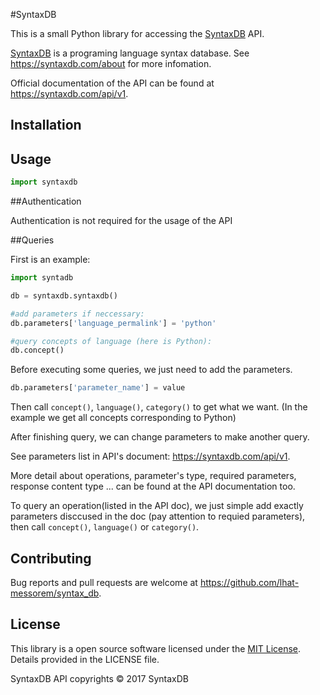 #SyntaxDB

This is a small Python library for accessing the [SyntaxDB](https://syntaxdb.com/) API.

[SyntaxDB](https://syntaxdb.com/) is a programing language syntax database. See https://syntaxdb.com/about for more infomation.

Official documentation of the API can be found at https://syntaxdb.com/api/v1.

## Installation

## Usage

```Python
import syntaxdb
```

##Authentication

Authentication is not required for the usage of the API

##Queries

First is an example:

```Python
import syntadb

db = syntaxdb.syntaxdb()

#add parameters if neccessary:
db.parameters['language_permalink'] = 'python'

#query concepts of language (here is Python):
db.concept()
```

Before executing some queries, we just need to add the parameters.

```Python
db.parameters['parameter_name'] = value
```

Then call `concept()`, `language()`, `category()` to get what we want. (In the example we get all concepts corresponding to Python)

After finishing query, we can change parameters to make another query.

See parameters list in API's document: https://syntaxdb.com/api/v1.

More detail about operations, parameter's type, required parameters, response content type ... can be found at the API documentation too.

To query an operation(listed in the API doc), we just simple add exactly parameters disccused in the doc (pay attention to requied parameters),
then call `concept()`, `language()` or `category()`.

## Contributing
Bug reports and pull requests are welcome at https://github.com/lhat-messorem/syntax_db.

## License
This library is a open source software licensed under the [MIT License](http://opensource.org/licenses/MIT).
Details provided in the LICENSE file.

SyntaxDB API copyrights © 2017 SyntaxDB